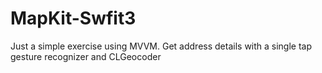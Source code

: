 # MapKit-Swfit3
Just a simple exercise using MVVM. Get address details with a single tap gesture recognizer and CLGeocoder

